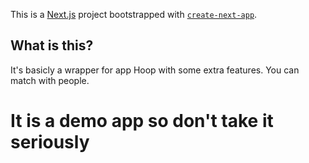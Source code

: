 This is a [Next.js](https://nextjs.org/) project bootstrapped with [`create-next-app`](https://github.com/vercel/next.js/tree/canary/packages/create-next-app).

## What is this?
It's basicly a wrapper for app Hoop with some extra features. You can match with people.

# It is a demo app so don't take it seriously

